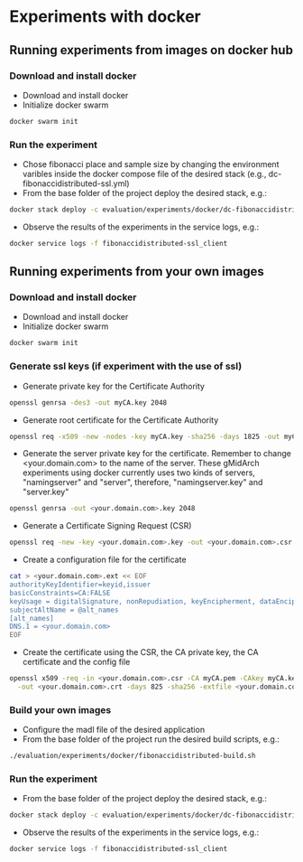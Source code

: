 # Experiments with docker

## Running experiments from images on docker hub

### Download and install docker

- Download and install docker
- Initialize docker swarm

```bash
docker swarm init
```

### Run the experiment

- Chose fibonacci place and sample size by changing the environment varibles inside the docker compose file of the desired stack (e.g., dc-fibonaccidistributed-ssl.yml)
- From the base folder of the project deploy the desired stack, e.g.:

```bash
docker stack deploy -c evaluation/experiments/docker/dc-fibonaccidistributed-ssl.yml fibonaccidistributed-ssl
```

- Observe the results of the experiments in the service logs, e.g.:

```bash
docker service logs -f fibonaccidistributed-ssl_client
```

## Running experiments from your own images

### Download and install docker

- Download and install docker
- Initialize docker swarm

```bash
docker swarm init
```

### Generate ssl keys (if experiment with the use of ssl)

- Generate private key for the Certificate Authority

```bash
openssl genrsa -des3 -out myCA.key 2048
```

- Generate root certificate for the Certificate Authority

```bash
openssl req -x509 -new -nodes -key myCA.key -sha256 -days 1825 -out myCA.pem
```

- Generate the server private key for the certificate. Remember to change <your.domain.com> to the name of the server.
  These gMidArch experiments using docker currently uses two kinds of servers, "namingserver" and "server", therefore, "namingserver.key" and "server.key"

```bash
openssl genrsa -out <your.domain.com>.key 2048
```

- Generate a Certificate Signing Request (CSR)

```bash
openssl req -new -key <your.domain.com>.key -out <your.domain.com>.csr
```

- Create a configuration file for the certificate

```bash
cat > <your.domain.com>.ext << EOF
authorityKeyIdentifier=keyid,issuer
basicConstraints=CA:FALSE
keyUsage = digitalSignature, nonRepudiation, keyEncipherment, dataEncipherment
subjectAltName = @alt_names
[alt_names]
DNS.1 = <your.domain.com>
EOF
```

- Create the certificate using the CSR, the CA private key, the CA certificate and the config file

```bash
openssl x509 -req -in <your.domain.com>.csr -CA myCA.pem -CAkey myCA.key -CAcreateserial \
  -out <your.domain.com>.crt -days 825 -sha256 -extfile <your.domain.com>.ext
```

### Build your own images

- Configure the madl file of the desired application
- From the base folder of the project run the desired build scripts, e.g.:

```bash
./evaluation/experiments/docker/fibonaccidistributed-build.sh
```

### Run the experiment

- From the base folder of the project deploy the desired stack, e.g.:

```bash
docker stack deploy -c evaluation/experiments/docker/dc-fibonaccidistributed-ssl.yml fibonaccidistributed-ssl
```

- Observe the results of the experiments in the service logs, e.g.:

```bash
docker service logs -f fibonaccidistributed-ssl_client
```
